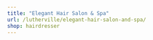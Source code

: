```yaml
---
title: "Elegant Hair Salon & Spa"
url: /lutherville/elegant-hair-salon-and-spa/
shop: hairdresser
---
```

